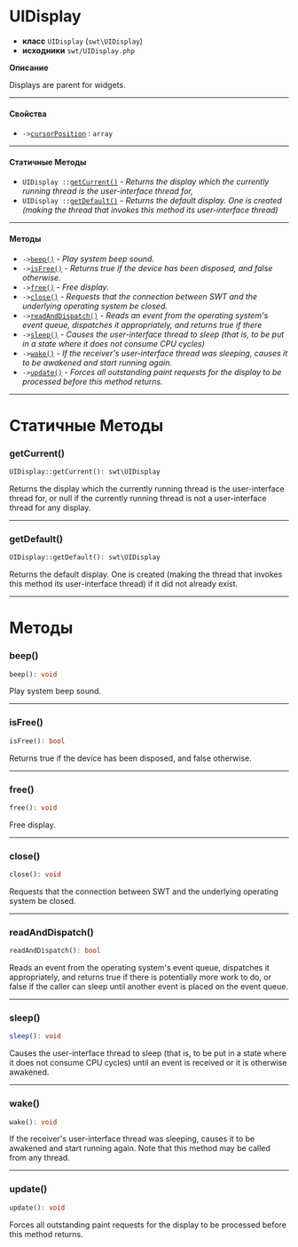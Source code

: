 # UIDisplay

- **класс** `UIDisplay` (`swt\UIDisplay`)
- **исходники** `swt/UIDisplay.php`

**Описание**

Displays are parent for widgets.

---

#### Свойства

- `->`[`cursorPosition`](#prop-cursorposition) : `array`

---

#### Статичные Методы

- `UIDisplay ::`[`getCurrent()`](#method-getcurrent) - _Returns the display which the currently running thread is the user-interface thread for,_
- `UIDisplay ::`[`getDefault()`](#method-getdefault) - _Returns the default display. One is created (making the thread that invokes this method its user-interface thread)_

---

#### Методы

- `->`[`beep()`](#method-beep) - _Play system beep sound._
- `->`[`isFree()`](#method-isfree) - _Returns true if the device has been disposed, and false otherwise._
- `->`[`free()`](#method-free) - _Free display._
- `->`[`close()`](#method-close) - _Requests that the connection between SWT and the underlying operating system be closed._
- `->`[`readAndDispatch()`](#method-readanddispatch) - _Reads an event from the operating system's event queue, dispatches it appropriately, and returns true if there_
- `->`[`sleep()`](#method-sleep) - _Causes the user-interface thread to sleep (that is, to be put in a state where it does not consume CPU cycles)_
- `->`[`wake()`](#method-wake) - _If the receiver's user-interface thread was sleeping, causes it to be awakened and start running again._
- `->`[`update()`](#method-update) - _Forces all outstanding paint requests for the display to be processed before this method returns._

---
# Статичные Методы

<a name="method-getcurrent"></a>

### getCurrent()
```php
UIDisplay::getCurrent(): swt\UIDisplay
```
Returns the display which the currently running thread is the user-interface thread for,
or null if the currently running thread is not a user-interface thread for any display.

---

<a name="method-getdefault"></a>

### getDefault()
```php
UIDisplay::getDefault(): swt\UIDisplay
```
Returns the default display. One is created (making the thread that invokes this method its user-interface thread)
if it did not already exist.

---
# Методы

<a name="method-beep"></a>

### beep()
```php
beep(): void
```
Play system beep sound.

---

<a name="method-isfree"></a>

### isFree()
```php
isFree(): bool
```
Returns true if the device has been disposed, and false otherwise.

---

<a name="method-free"></a>

### free()
```php
free(): void
```
Free display.

---

<a name="method-close"></a>

### close()
```php
close(): void
```
Requests that the connection between SWT and the underlying operating system be closed.

---

<a name="method-readanddispatch"></a>

### readAndDispatch()
```php
readAndDispatch(): bool
```
Reads an event from the operating system's event queue, dispatches it appropriately, and returns true if there
is potentially more work to do, or false if the caller can sleep until another event is placed on the event queue.

---

<a name="method-sleep"></a>

### sleep()
```php
sleep(): void
```
Causes the user-interface thread to sleep (that is, to be put in a state where it does not consume CPU cycles)
until an event is received or it is otherwise awakened.

---

<a name="method-wake"></a>

### wake()
```php
wake(): void
```
If the receiver's user-interface thread was sleeping, causes it to be awakened and start running again.
Note that this method may be called from any thread.

---

<a name="method-update"></a>

### update()
```php
update(): void
```
Forces all outstanding paint requests for the display to be processed before this method returns.